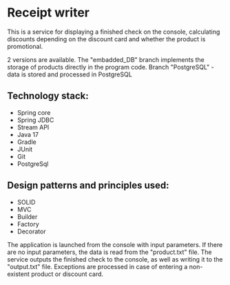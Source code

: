 # Receipt writer
This is a service for displaying a finished check on the console, calculating discounts depending on the discount card and whether the product is promotional.

2 versions are available. The "embadded_DB" branch implements the storage of products directly in the program code.
Branch "PostgreSQL" - data is stored and processed in PostgreSQL

## Technology stack:

- Spring core
- Spring JDBC
- Stream API
- Java 17
- Gradle
- JUnit
- Git
- PostgreSql

## Design patterns and principles used:

- SOLID
- MVC
- Builder
- Factory
- Decorator

The application is launched from the console with input parameters. If there are no input parameters, the data is read from the "product.txt" file. The service outputs the finished check to the console, as well as writing it to the "output.txt" file. Exceptions are processed in case of entering a non-existent product or discount card.